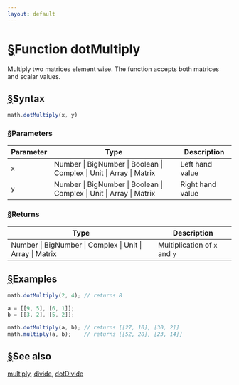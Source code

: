 ```yaml
---
layout: default
---
```


<h1 id="function-dotmultiply"><a href="#function-dotmultiply">&sect;</a>Function dotMultiply</h1>

Multiply two matrices element wise. The function accepts both matrices and
scalar values.


<h2 id="syntax"><a href="#syntax">&sect;</a>Syntax</h2>

```js
math.dotMultiply(x, y)
```

<h3 id="parameters"><a href="#parameters">&sect;</a>Parameters</h3>

Parameter | Type | Description
--------- | ---- | -----------
`x` | Number &#124; BigNumber &#124; Boolean &#124; Complex &#124; Unit &#124; Array &#124; Matrix | Left hand value
`y` | Number &#124; BigNumber &#124; Boolean &#124; Complex &#124; Unit &#124; Array &#124; Matrix | Right hand value

<h3 id="returns"><a href="#returns">&sect;</a>Returns</h3>

Type | Description
---- | -----------
Number &#124; BigNumber &#124; Complex &#124; Unit &#124; Array &#124; Matrix | Multiplication of `x` and `y`


<h2 id="examples"><a href="#examples">&sect;</a>Examples</h2>

```js
math.dotMultiply(2, 4); // returns 8

a = [[9, 5], [6, 1]];
b = [[3, 2], [5, 2]];

math.dotMultiply(a, b); // returns [[27, 10], [30, 2]]
math.multiply(a, b);    // returns [[52, 28], [23, 14]]
```


<h2 id="see-also"><a href="#see-also">&sect;</a>See also</h2>

[multiply](multiply.html),
[divide](divide.html),
[dotDivide](dotDivide.html)


<!-- Note: This file is automatically generated from source code comments. Changes made in this file will be overridden. -->
